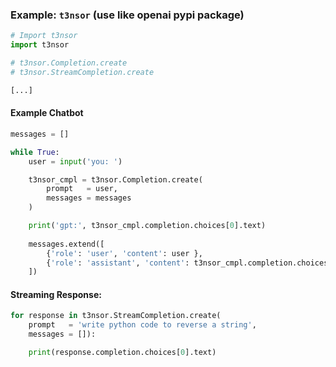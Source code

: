 ### Example: `t3nsor` (use like openai pypi package) <a name="example-t3nsor"></a>

```python
# Import t3nsor
import t3nsor

# t3nsor.Completion.create
# t3nsor.StreamCompletion.create

[...]

```

#### Example Chatbot
```python
messages = []

while True:
    user = input('you: ')

    t3nsor_cmpl = t3nsor.Completion.create(
        prompt   = user,
        messages = messages
    )

    print('gpt:', t3nsor_cmpl.completion.choices[0].text)
    
    messages.extend([
        {'role': 'user', 'content': user }, 
        {'role': 'assistant', 'content': t3nsor_cmpl.completion.choices[0].text}
    ])
```

#### Streaming Response:

```python
for response in t3nsor.StreamCompletion.create(
    prompt   = 'write python code to reverse a string',
    messages = []):

    print(response.completion.choices[0].text)
```
